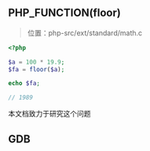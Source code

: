 ## PHP_FUNCTION(floor)

>位置：php-src/ext/standard/math.c

```PHP
<?php

$a = 100 * 19.9;
$fa = floor($a);

echo $fa;

// 1989
```

本文档致力于研究这个问题

## GDB


